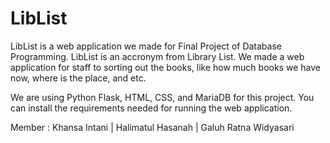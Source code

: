 # LibList
LibList is a web application we made for Final Project of Database Programming.
LibList is an accronym from Library List. We made a web application for staff to sorting out the books, like how much books we have now, where is the place, and etc.

We are using Python Flask, HTML, CSS, and MariaDB for this project.
You can install the requirements needed for running the web application.

Member :
Khansa Intani | 
Halimatul Hasanah | 
Galuh Ratna Widyasari
